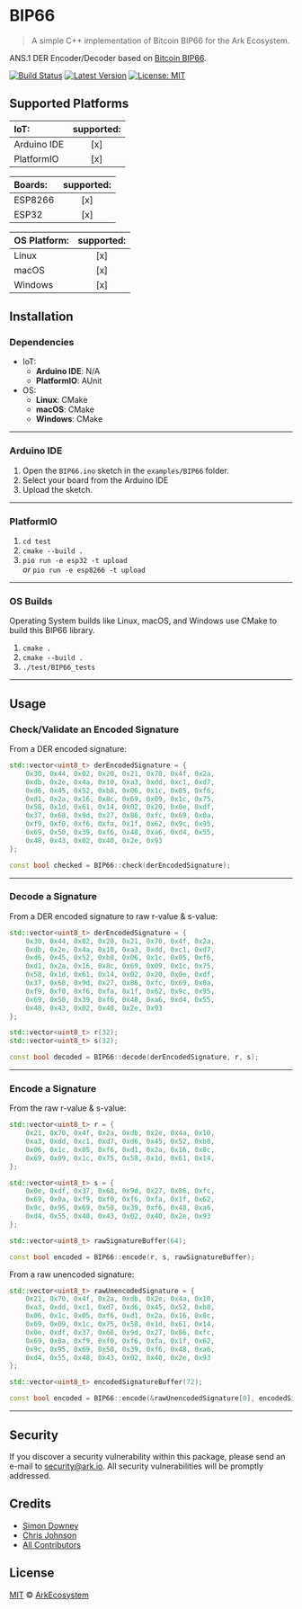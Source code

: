# BIP66

> A simple C++ implementation of Bitcoin BIP66 for the Ark Ecosystem.

ANS.1 DER Encoder/Decoder based on [Bitcoin BIP66](https://github.com/bitcoin/bips/blob/master/bip-0066.mediawiki).

[![Build Status](https://badgen.now.sh/circleci/github/sleepdefic1t/BIP66)](https://circleci.com/gh/sleepdefic1t/BIP66)
[![Latest Version](https://badgen.now.sh/github/release/sleepdefic1t/BIP66)](https://github.com/sleepdefic1t/BIP66/releases)
[![License: MIT](https://badgen.now.sh/badge/license/MIT/green)](https://opensource.org/licenses/MIT)

## Supported Platforms

| IoT: | supported: |
| :-------- | :--------: |
| Arduino IDE | [x] |
| PlatformIO | [x] |

| Boards: | supported: |
| :-------- | :--------: |
| ESP8266 | [x] |
| ESP32 | [x] |

| OS Platform: | supported: |
| :-------- | :--------: |
| Linux | [x] |
| macOS | [x] |
| Windows | [x] |

## Installation

### Dependencies

- IoT:
  - **Arduino IDE**: N/A
  - **PlatformIO**: AUnit
- OS:
  - **Linux**: CMake
  - **macOS**: CMake
  - **Windows**: CMake

---

### Arduino IDE

1) Open the `BIP66.ino` sketch in the `examples/BIP66` folder.  
2) Select your board from the Arduino IDE
3) Upload the sketch.

---

### PlatformIO

1) `cd test`
2) `cmake --build .`
3) `pio run -e esp32 -t upload`<br>_or_ `pio run -e esp8266 -t upload`

---

### OS Builds

Operating System builds like Linux, macOS, and Windows use CMake to build this BIP66 library.

1) `cmake .`
2) `cmake --build .`
3) `./test/BIP66_tests`

---

## Usage

### Check/Validate an Encoded Signature

From a DER encoded signature:

```cpp
std::vector<uint8_t> derEncodedSignature = {
    0x30, 0x44, 0x02, 0x20, 0x21, 0x70, 0x4f, 0x2a,
    0xdb, 0x2e, 0x4a, 0x10, 0xa3, 0xdd, 0xc1, 0xd7,
    0xd6, 0x45, 0x52, 0xb8, 0x06, 0x1c, 0x05, 0xf6,
    0xd1, 0x2a, 0x16, 0x8c, 0x69, 0x09, 0x1c, 0x75,
    0x58, 0x1d, 0x61, 0x14, 0x02, 0x20, 0x0e, 0xdf,
    0x37, 0x68, 0x9d, 0x27, 0x86, 0xfc, 0x69, 0x0a,
    0xf9, 0xf0, 0xf6, 0xfa, 0x1f, 0x62, 0x9c, 0x95,
    0x69, 0x50, 0x39, 0xf6, 0x48, 0xa6, 0xd4, 0x55,
    0x48, 0x43, 0x02, 0x40, 0x2e, 0x93
};

const bool checked = BIP66::check(derEncodedSignature);
```

---

### Decode a Signature

From a DER encoded signature to raw r-value & s-value:

```cpp
std::vector<uint8_t> derEncodedSignature = {
    0x30, 0x44, 0x02, 0x20, 0x21, 0x70, 0x4f, 0x2a,
    0xdb, 0x2e, 0x4a, 0x10, 0xa3, 0xdd, 0xc1, 0xd7,
    0xd6, 0x45, 0x52, 0xb8, 0x06, 0x1c, 0x05, 0xf6,
    0xd1, 0x2a, 0x16, 0x8c, 0x69, 0x09, 0x1c, 0x75,
    0x58, 0x1d, 0x61, 0x14, 0x02, 0x20, 0x0e, 0xdf,
    0x37, 0x68, 0x9d, 0x27, 0x86, 0xfc, 0x69, 0x0a,
    0xf9, 0xf0, 0xf6, 0xfa, 0x1f, 0x62, 0x9c, 0x95,
    0x69, 0x50, 0x39, 0xf6, 0x48, 0xa6, 0xd4, 0x55,
    0x48, 0x43, 0x02, 0x40, 0x2e, 0x93
};

std::vector<uint8_t> r(32);
std::vector<uint8_t> s(32);

const bool decoded = BIP66::decode(derEncodedSignature, r, s);
```

---

### Encode a Signature

From the raw r-value & s-value:

```cpp
std::vector<uint8_t> r = {
    0x21, 0x70, 0x4f, 0x2a, 0xdb, 0x2e, 0x4a, 0x10,
    0xa3, 0xdd, 0xc1, 0xd7, 0xd6, 0x45, 0x52, 0xb8,
    0x06, 0x1c, 0x05, 0xf6, 0xd1, 0x2a, 0x16, 0x8c,
    0x69, 0x09, 0x1c, 0x75, 0x58, 0x1d, 0x61, 0x14,
};

std::vector<uint8_t> s = {
    0x0e, 0xdf, 0x37, 0x68, 0x9d, 0x27, 0x86, 0xfc,
    0x69, 0x0a, 0xf9, 0xf0, 0xf6, 0xfa, 0x1f, 0x62,
    0x9c, 0x95, 0x69, 0x50, 0x39, 0xf6, 0x48, 0xa6,
    0xd4, 0x55, 0x48, 0x43, 0x02, 0x40, 0x2e, 0x93
};

std::vector<uint8_t> rawSignatureBuffer(64);

const bool encoded = BIP66::encode(r, s, rawSignatureBuffer);
```

From a raw unencoded signature:

```cpp
std::vector<uint8_t> rawUnencodedSignature = {
    0x21, 0x70, 0x4f, 0x2a, 0xdb, 0x2e, 0x4a, 0x10,
    0xa3, 0xdd, 0xc1, 0xd7, 0xd6, 0x45, 0x52, 0xb8,
    0x06, 0x1c, 0x05, 0xf6, 0xd1, 0x2a, 0x16, 0x8c,
    0x69, 0x09, 0x1c, 0x75, 0x58, 0x1d, 0x61, 0x14,
    0x0e, 0xdf, 0x37, 0x68, 0x9d, 0x27, 0x86, 0xfc,
    0x69, 0x0a, 0xf9, 0xf0, 0xf6, 0xfa, 0x1f, 0x62,
    0x9c, 0x95, 0x69, 0x50, 0x39, 0xf6, 0x48, 0xa6,
    0xd4, 0x55, 0x48, 0x43, 0x02, 0x40, 0x2e, 0x93
};

std::vector<uint8_t> encodedSignatureBuffer(72);

const bool encoded = BIP66::encode(&rawUnencodedSignature[0], encodedSignatureBuffer);
```

---

## Security

If you discover a security vulnerability within this package, please send an e-mail to security@ark.io. All security vulnerabilities will be promptly addressed.

## Credits

- [Simon Downey](https://github.com/sleepdeficit)
- [Chris Johnson](https://github.com/ciband)
- [All Contributors](../../../../contributors)

## License

[MIT](LICENSE) © [ArkEcosystem](https://ark.io)
